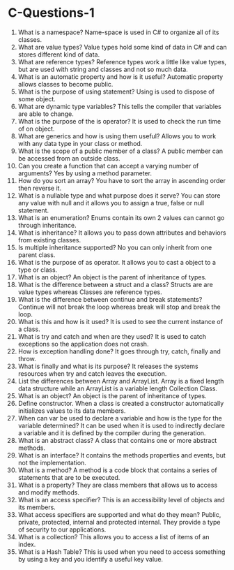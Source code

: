 # C-Questions-1
1. What is a namespace? Name-space is used in C# to organize all of its classes.
2. What are value types? Value types hold some kind of data in C# and can stores different kind of data.
3. What are reference types? Reference types work a little like value types, but are used with string and classes and not so much data.
4. What is an automatic property and how is it useful? Automatic property allows classes to become public.
5. What is the purpose of using statement? Using is used to dispose of some object.
6. What are dynamic type variables? This tells the compiler that variables are able to change.
7. What is the purpose of the is operator? It is used to check the run time of on object.
8. What are generics and how is using them useful? Allows you to work with any data type in your class or method.
9. What is the scope of a public member of a class? A public member can be accessed from an outside class.
10. Can you create a function that can accept a varying number of arguments? Yes by using a method parameter.
11. How do you sort an array? You have to sort the array in ascending order then reverse it.
12. What is a nullable type and what purpose does it serve? You can store any value with null and it allows you to assign a true, false or null statement.
13. What is an enumeration? Enums contain its own 2 values can cannot go through inheritance.
14. What is inheritance? It allows you to pass down attributes and behaviors from existing classes.
15. Is multiple inheritance supported? No you can only inherit from one parent class.
16. What is the purpose of as operator. It allows you to cast a object to a type or class.
17. What is an object? An object is the parent of inheritance of types.
18. What is the difference between a struct and a class? Structs are are value types whereas Classes are reference types.
19. What is the difference between continue and break statements? Continue will not break the loop whereas break will stop and break the loop.
20. What is this and how is it used? It is used to see the current instance of a class.
21. What is try and catch and when are they used? It is used to catch exceptions so the application does not crash.
22. How is exception handling done? It goes through try, catch, finally and throw.
23. What is finally and what is its purpose? It releases the systems resources when try and catch leaves the execution.
24. List the differences between Array and ArrayList. Array is a fixed length data structure while an ArrayList is a variable length Collection Class.
25. What is an object? An object is the parent of inheritance of types.
26. Define constructor. When a class is created a constructor automatically initializes values to its data members.
27. When can var be used to declare a variable and how is the type for the variable determined? It can be used when it is used to indirectly declare a variable and it is defined by the compiler during the generation.
28. What is an abstract class? A class that contains one or more abstract methods.
29. What is an interface? It contains the methods properties and events, but not the implementation.
30. What is a method? A method is a code block that contains a series of statements that are to be executed.
31. What is a property? They are class members that allows us to access and modify methods.
32. What is an access specifier? This is an accessibility level of objects and its members.
33. What access specifiers are supported and what do they mean? Public, private, protected, internal and protected internal. They provide a type of security to our applications.
34. What is a collection? This allows you to access a list of items of an index.
35. What is a Hash Table? This is used when you need to access something by using a key and you identify a useful key value.
